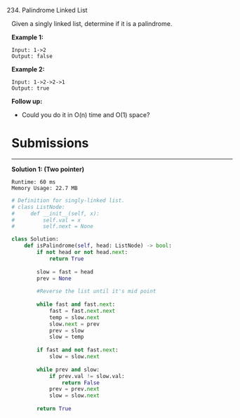 234. Palindrome Linked List

Given a singly linked list, determine if it is a palindrome.

**Example 1:**
```
Input: 1->2
Output: false
```

**Example 2:**
```
Input: 1->2->2->1
Output: true
```

**Follow up:**

* Could you do it in O(n) time and O(1) space?

# Submissions
---
**Solution 1: (Two pointer)**
```
Runtime: 60 ms
Memory Usage: 22.7 MB
```
```python
# Definition for singly-linked list.
# class ListNode:
#     def __init__(self, x):
#         self.val = x
#         self.next = None

class Solution:
    def isPalindrome(self, head: ListNode) -> bool:
        if not head or not head.next:
            return True
        
        slow = fast = head
        prev = None
        
        #Reverse the list until it's mid point
        
        while fast and fast.next:
            fast = fast.next.next
            temp = slow.next
            slow.next = prev
            prev = slow
            slow = temp
                
        if fast and not fast.next:
            slow = slow.next
        
        while prev and slow:
            if prev.val != slow.val:
                return False
            prev = prev.next
            slow = slow.next
            
        return True
```
